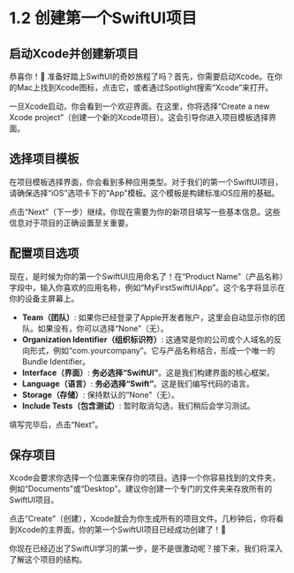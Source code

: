# 1.2 创建第一个SwiftUI项目

## 启动Xcode并创建新项目

恭喜你！🎉 准备好踏上SwiftUI的奇妙旅程了吗？首先，你需要启动Xcode。在你的Mac上找到Xcode图标，点击它，或者通过Spotlight搜索“Xcode”来打开。

一旦Xcode启动，你会看到一个欢迎界面。在这里，你将选择“Create a new Xcode project”（创建一个新的Xcode项目）。这会引导你进入项目模板选择界面。

## 选择项目模板

在项目模板选择界面，你会看到多种应用类型。对于我们的第一个SwiftUI项目，请确保选择“iOS”选项卡下的“App”模板。这个模板是构建标准iOS应用的基础。

点击“Next”（下一步）继续。你现在需要为你的新项目填写一些基本信息。这些信息对于项目的正确设置至关重要。

## 配置项目选项

现在，是时候为你的第一个SwiftUI应用命名了！在“Product Name”（产品名称）字段中，输入你喜欢的应用名称，例如“MyFirstSwiftUIApp”。这个名字将显示在你的设备主屏幕上。

- **Team（团队）**: 如果你已经登录了Apple开发者账户，这里会自动显示你的团队。如果没有，你可以选择“None”（无）。
- **Organization Identifier（组织标识符）**: 这通常是你的公司或个人域名的反向形式，例如“com.yourcompany”。它与产品名称结合，形成一个唯一的Bundle Identifier。
- **Interface（界面）**: **务必选择“SwiftUI”**。这是我们构建界面的核心框架。
- **Language（语言）**: **务必选择“Swift”**。这是我们编写代码的语言。
- **Storage（存储）**: 保持默认的“None”（无）。
- **Include Tests（包含测试）**: 暂时取消勾选，我们稍后会学习测试。

填写完毕后，点击“Next”。

## 保存项目

Xcode会要求你选择一个位置来保存你的项目。选择一个你容易找到的文件夹，例如“Documents”或“Desktop”。建议你创建一个专门的文件夹来存放所有的SwiftUI项目。

点击“Create”（创建），Xcode就会为你生成所有的项目文件。几秒钟后，你将看到Xcode的主界面，你的第一个SwiftUI项目已经成功创建了！🥳

你现在已经迈出了SwiftUI学习的第一步，是不是很激动呢？接下来，我们将深入了解这个项目的结构。
